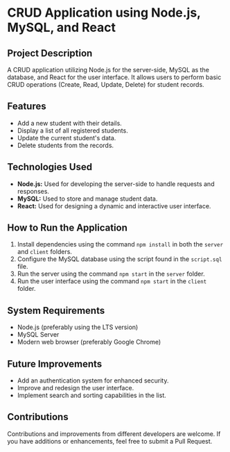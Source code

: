 # CRUD Application using Node.js, MySQL, and React

## Project Description
A CRUD application utilizing Node.js for the server-side, MySQL as the database, and React for the user interface. It allows users to perform basic CRUD operations (Create, Read, Update, Delete) for student records.

## Features
- Add a new student with their details.
- Display a list of all registered students.
- Update the current student's data.
- Delete students from the records.

## Technologies Used
- **Node.js:** Used for developing the server-side to handle requests and responses.
- **MySQL:** Used to store and manage student data.
- **React:** Used for designing a dynamic and interactive user interface.

## How to Run the Application
1. Install dependencies using the command `npm install` in both the `server` and `client` folders.
2. Configure the MySQL database using the script found in the `script.sql` file.
3. Run the server using the command `npm start` in the `server` folder.
4. Run the user interface using the command `npm start` in the `client` folder.

## System Requirements
- Node.js (preferably using the LTS version)
- MySQL Server
- Modern web browser (preferably Google Chrome)

## Future Improvements
- Add an authentication system for enhanced security.
- Improve and redesign the user interface.
- Implement search and sorting capabilities in the list.

## Contributions
Contributions and improvements from different developers are welcome. If you have additions or enhancements, feel free to submit a Pull Request.
